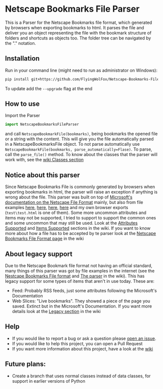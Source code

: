 # Netscape Bookmarks File Parser

This is a Parser for the Netscape Bookmarks file format, which generated by browsers 
when exporting bookmarks to html. It parses the file and deliver you an object 
representing the file with the bookmark structure of folders and shortcuts as 
objects too. The folder tree can be navigated by the "." notation.

## Installation

Run in your command line (might need to run as administrator on Windows):
 ```bash
pip install git+https://github.com/FlyingWolFox/Netscape-Bookmarks-File-Parser.git
```
To update add the `--upgrade` flag at the end

## How to use

Import the Parser
 ```python
import NetscapeBookmarksFileParser
```
and call `NetscapeBookmarkFile(bookmarks)`, being bookmarks 
the opened file or a string with the content. This will give
you the file automatically parsed in a NetscapeBookmarksFile
object. To not parse automatically use
`NetscapeBookmarkFile(bookmarks, parse_automatically=Flase)`.
To parse, call the `parse_file()` method. To know about the classes
that the parser will work with, see the [wiki Classes section](https://github.com/FlyingWolFox/Netscape-Bookmarks-File-Parser/wiki/Code-Documentation#classes) 

## Notice about this parser

Since Netscape Bookmarks File is commonly generated by browsers when exporting
bookmarks in html, the parser will raise an exception if anything is wrong about
the file. This parser was built on top of
[Microsoft's documentation on the Netscape File Format](https://docs.microsoft.com/en-us/previous-versions/windows/internet-explorer/ie-developer/platform-apis/aa753582(v=vs.85)?redirectedfrom=MSDN)
mainly, but also from file examples [here](https://sixtwothree.org/posts/homesteading-a-decades-worth-of-shared-links),
[here](https://stackoverflow.com/questions/38029954/parse-a-netscape-style-bookmarks-html-file-into-nested-array),
[here](https://gist.github.com/jgarber623/cdc8e2fa1cbcb6889872),
[here](https://www.npmjs.com/package/netscape-bookmarks) and my own browser exports
(`test\test.html` is one of them).
Some more uncommon attributes and items may not be supported, I tried to support to support
the common ones and some uncommon that may still be used. Look at the
[Attributes Supported](https://github.com/FlyingWolFox/Netscape-Bookmarks-File-Parser/wiki/The-Parser#attributes-supported)
and 
[Items Supported](https://github.com/FlyingWolFox/Netscape-Bookmarks-File-Parser/wiki/The-Parser#items-supported)
sections in the wiki. If you want to know more about how a file has to be accepted by te parser look at the
[Netscape Bookmarks File Format page](https://github.com/FlyingWolFox/Netscape-Bookmarks-File-Parser/wiki/Netscape-Bookmarks-File-Format)
in the wiki

## About legacy support

Due to the Netscape Bookmark file format not having an official standard, many things
of this parser was got by file examples in the internet (see the [Nestcape Bookmarks File format](https://github.com/FlyingWolFox/Netscape-Bookmarks-File-Parser/wiki/Netscape-Bookmarks-File-Format)
and [The parser](https://github.com/FlyingWolFox/Netscape-Bookmarks-File-Parser/wiki/The-Parser)
in the wiki).
This has legacy support for some types of items that aren't in use today. These are:
- Feed: Probably RSS feeds, just some attributes following the Microsoft's Documentation
- Web Slices: "Live bookmarks". They showed a piece of the page you saved. Extinct but in the Microsoft's Documentation.
If you want more details look at the [Legacy section](https://github.com/FlyingWolFox/Netscape-Bookmarks-File-Parser/wiki/The-Parser#about-legacybasic-support)
in the wiki

## Help
- If you would like to report a bug or ask a question please [open an issue](https://github.com/FlyingWolFox/Netscape-Bookmarks-File-Parser/issues/new).
- If you would like to help this project, you can open a Pull Request
- If you want more information about this project, have a look at the [wiki](https://github.com/FlyingWolFox/Netscape-Bookmarks-File-Parser/wiki)

## Future plans:
- Create a branch that uses normal classes instead of data classes, for support in
earlier versions of Python 
